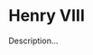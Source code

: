 <!-- ======================================================================
--- Search engine
title:          Henry VIII
keywords:       Henry VIII, history
description:    Henry VIII by William Shakespeare.
--- Menu system
order:          70
text:           Henry VIII
hidden:         false
umbel:          false
--- Page properties
id:             
document:       
layout:         layout-2-left
$-left:         play-list
======================================================================= -->

# Henry VIII

Description...
